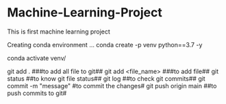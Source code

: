 # Machine-Learning-Project
This is first machine learning project

Creating conda environment
...
conda create -p venv python==3.7 -y

conda activate venv/

git add . ###to add all file to git##
git add <file_name> ###to add file##
git status ##to know git file status##
git log ##to check git commits##
git commit -m "message" #to commit the changes#
git push origin main ##to push commits to git#
